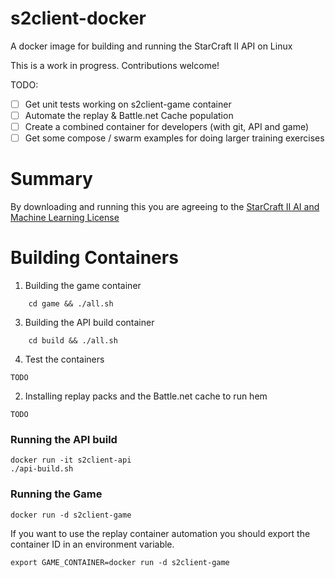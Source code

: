 # s2client-docker

A docker image for building and running the StarCraft II API on Linux

This is a work in progress. Contributions welcome!

TODO:
  * [ ] Get unit tests working on s2client-game container
  * [ ] Automate the replay & Battle.net Cache population
  * [ ] Create a combined container for developers (with git, API and game)
  * [ ] Get some compose / swarm examples for doing larger training exercises

# Summary

By downloading and running this you are agreeing to the [StarCraft II AI and Machine Learning License](https://github.com/Blizzard/s2client-proto/blob/dca8b6831a84747c2cd6e0c33d6416e14838d886/DATA_LICENSE)


# Building Containers

1. Building the game container

~~~
    cd game && ./all.sh
~~~


3. Building the API build container

~~~
    cd build && ./all.sh
~~~

4. Test the containers

~~~
TODO
~~~

2. Installing replay packs and the Battle.net cache to run hem

~~~
TODO
~~~

### Running the API build

~~~
docker run -it s2client-api
./api-build.sh
~~~

### Running the Game

~~~
docker run -d s2client-game
~~~

If you want to use the replay container automation you should export 
the container ID in an environment variable.

~~~
export GAME_CONTAINER=docker run -d s2client-game
~~~
